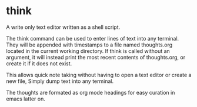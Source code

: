 # think
A write only text editor written as a shell script.

The think command can be used to enter lines of text into any terminal.
They will be appended with timestamps to a file named thoughts.org located in the current working directory.
If think is called without an argument, it will instead print the most recent contents of thoughts.org, or create it if it does not exist.

This allows quick note taking without having to open a text editor or create a new file, Simply dump text into any terminal.

The thoughts are formated as org mode headings for easy curation in emacs latter on.
